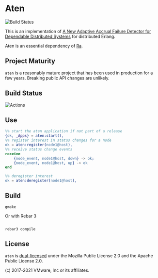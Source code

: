 # Aten

[![Build Status](https://travis-ci.org/rabbitmq/aten.svg?branch=master)](https://travis-ci.org/rabbitmq/aten)

This is an implementation of [A New Adaptive Accrual Failure Detector for Dependable Distributed Systems](https://dl.acm.org/citation.cfm?id=1244129)
for distributed Erlang.

Aten is an essential dependency of [Ra](https://github.com/rabbitmq/ra).

## Project Maturity

`aten` is a reasonably mature project that has been used in production
for a few years. Breaking public API changes are unlikely.

## Build Status

![Actions](https://github.com/rabbitmq/aten/actions/workflows/tests.yml/badge.svg)

## Use

``` erl
%% start the aten application if not part of a release
{ok, _Apps} = aten:start(),
%% register interest in status changes for a node
ok = aten:register(node1@host),
%% receive status change events
receive
    {node_event, node1@host, down} -> ok;
    {node_event, node1@host, up} -> ok
end

%% deregister interest
ok = aten:deregister(node1@host),
```

## Build

``` shell
gmake
```

Or with Rebar 3

``` shell

rebar3 compile
```

## License

`aten` is [dual-licensed](./LICENSE) under the Mozilla Public License 2.0
and the Apache Public License 2.0.

(c) 2017-2021 VMware, Inc or its affiliates.
